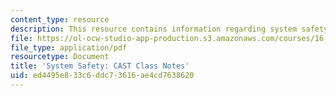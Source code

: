 ```yaml
---
content_type: resource
description: This resource contains information regarding system safety.
file: https://ol-ocw-studio-app-production.s3.amazonaws.com/courses/16-863j-system-safety-spring-2016/ed4495e833c6ddc73616ae4cd7638620_MIT16_863JS16_LecNotes3-1.pdf
file_type: application/pdf
resourcetype: Document
title: 'System Safety: CAST Class Notes'
uid: ed4495e8-33c6-ddc7-3616-ae4cd7638620
---
```

